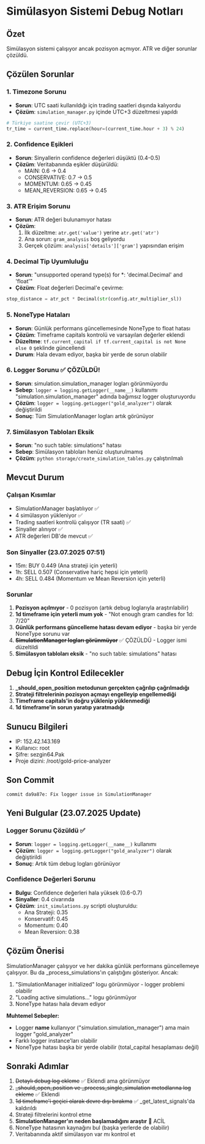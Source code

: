 # Simülasyon Sistemi Debug Notları

## Özet
Simülasyon sistemi çalışıyor ancak pozisyon açmıyor. ATR ve diğer sorunlar çözüldü.

## Çözülen Sorunlar

### 1. Timezone Sorunu
- **Sorun**: UTC saati kullanıldığı için trading saatleri dışında kalıyordu
- **Çözüm**: `simulation_manager.py` içinde UTC+3 düzeltmesi yapıldı
```python
# Türkiye saatine çevir (UTC+3)
tr_time = current_time.replace(hour=(current_time.hour + 3) % 24)
```

### 2. Confidence Eşikleri
- **Sorun**: Sinyallerin confidence değerleri düşüktü (0.4-0.5)
- **Çözüm**: Veritabanında eşikler düşürüldü:
  - MAIN: 0.6 → 0.4
  - CONSERVATIVE: 0.7 → 0.5
  - MOMENTUM: 0.65 → 0.45
  - MEAN_REVERSION: 0.65 → 0.45

### 3. ATR Erişim Sorunu
- **Sorun**: ATR değeri bulunamıyor hatası
- **Çözüm**: 
  1. İlk düzeltme: `atr.get('value')` yerine `atr.get('atr')`
  2. Ana sorun: `gram_analysis` boş geliyordu
  3. Gerçek çözüm: `analysis['details']['gram']` yapısından erişim

### 4. Decimal Tip Uyumluluğu
- **Sorun**: "unsupported operand type(s) for *: 'decimal.Decimal' and 'float'"
- **Çözüm**: Float değerleri Decimal'e çevirme:
```python
stop_distance = atr_pct * Decimal(str(config.atr_multiplier_sl))
```

### 5. NoneType Hataları
- **Sorun**: Günlük performans güncellemesinde NoneType to float hatası
- **Çözüm**: Timeframe capitals kontrolü ve varsayılan değerler eklendi
- **Düzeltme**: `tf.current_capital if tf.current_capital is not None else 0` şeklinde güncellendi
- **Durum**: Hala devam ediyor, başka bir yerde de sorun olabilir

### 6. Logger Sorunu ✅ ÇÖZÜLDÜ!
- **Sorun**: simulation.simulation_manager logları görünmüyordu
- **Sebep**: `logger = logging.getLogger(__name__)` kullanımı "simulation.simulation_manager" adında bağımsız logger oluşturuyordu
- **Çözüm**: `logger = logging.getLogger("gold_analyzer")` olarak değiştirildi
- **Sonuç**: Tüm SimulationManager logları artık görünüyor

### 7. Simülasyon Tabloları Eksik
- **Sorun**: "no such table: simulations" hatası
- **Sebep**: Simülasyon tabloları henüz oluşturulmamış
- **Çözüm**: `python storage/create_simulation_tables.py` çalıştırılmalı

## Mevcut Durum

### Çalışan Kısımlar
- SimulationManager başlatılıyor ✅
- 4 simülasyon yükleniyor ✅
- Trading saatleri kontrolü çalışıyor (TR saati) ✅
- Sinyaller alınıyor ✅
- ATR değerleri DB'de mevcut ✅

### Son Sinyaller (23.07.2025 07:51)
- 15m: BUY 0.449 (Ana strateji için yeterli)
- 1h: SELL 0.507 (Conservative hariç hepsi için yeterli)
- 4h: SELL 0.484 (Momentum ve Mean Reversion için yeterli)

### Sorunlar
1. **Pozisyon açılmıyor** - 0 pozisyon (artık debug loglarıyla araştırılabilir)
2. **1d timeframe için yeterli mum yok** - "Not enough gram candles for 1d: 7/20"
3. **Günlük performans güncelleme hatası devam ediyor** - başka bir yerde NoneType sorunu var
4. ~~**SimulationManager logları görünmüyor**~~ ✅ ÇÖZÜLDÜ - Logger ismi düzeltildi
5. **Simülasyon tabloları eksik** - "no such table: simulations" hatası

## Debug İçin Kontrol Edilecekler

1. **_should_open_position metodunun gerçekten çağrılıp çağrılmadığı**
2. **Strateji filtrelerinin pozisyon açmayı engelleyip engellemediği**
3. **Timeframe capitals'in doğru yüklenip yüklenmediği**
4. **1d timeframe'in sorun yaratıp yaratmadığı**

## Sunucu Bilgileri
- IP: 152.42.143.169
- Kullanıcı: root
- Şifre: sezgin64.Pak
- Proje dizini: /root/gold-price-analyzer

## Son Commit
```
commit da9a87e: Fix logger issue in SimulationManager
```

## Yeni Bulgular (23.07.2025 Update)

### Logger Sorunu Çözüldü ✅
- **Sorun**: `logger = logging.getLogger(__name__)` kullanımı
- **Çözüm**: `logger = logging.getLogger("gold_analyzer")` olarak değiştirildi
- **Sonuç**: Artık tüm debug logları görünüyor

### Confidence Değerleri Sorunu
- **Bulgu**: Confidence değerleri hala yüksek (0.6-0.7)
- **Sinyaller**: 0.4 civarında
- **Çözüm**: `init_simulations.py` scripti oluşturuldu:
  - Ana Strateji: 0.35
  - Konservatif: 0.45
  - Momentum: 0.40
  - Mean Reversion: 0.38

## Çözüm Önerisi

SimulationManager çalışıyor ve her dakika günlük performans güncellemeye çalışıyor. Bu da _process_simulations'ın çalıştığını gösteriyor. Ancak:

1. "SimulationManager initialized" logu görünmüyor - logger problemi olabilir
2. "Loading active simulations..." logu görünmüyor
3. NoneType hatası hala devam ediyor

**Muhtemel Sebepler:**
- Logger __name__ kullanıyor ("simulation.simulation_manager") ama main logger "gold_analyzer"
- Farklı logger instance'ları olabilir
- NoneType hatası başka bir yerde olabilir (total_capital hesaplaması değil)

## Sonraki Adımlar
1. ~~Detaylı debug log ekleme~~ ✅ Eklendi ama görünmüyor
2. ~~_should_open_position ve _process_single_simulation metodlarına log ekleme~~ ✅ Eklendi
3. ~~1d timeframe'i geçici olarak devre dışı bırakma~~ ✅ _get_latest_signals'da kaldırıldı
4. Strateji filtrelerini kontrol etme
5. **SimulationManager'ın neden başlamadığını araştır** 🔴 ACİL
6. NoneType hatasının kaynağını bul (başka yerlerde de olabilir)
7. Veritabanında aktif simülasyon var mı kontrol et